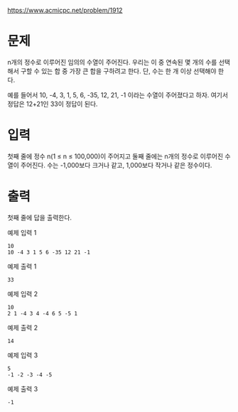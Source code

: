 https://www.acmicpc.net/problem/1912

# 문제
n개의 정수로 이루어진 임의의 수열이 주어진다. 우리는 이 중 연속된 몇 개의 수를 선택해서 구할 수 있는 합 중 가장 큰 합을 구하려고 한다. 단, 수는 한 개 이상 선택해야 한다.

예를 들어서 10, -4, 3, 1, 5, 6, -35, 12, 21, -1 이라는 수열이 주어졌다고 하자. 여기서 정답은 12+21인 33이 정답이 된다.

# 입력
첫째 줄에 정수 n(1 ≤ n ≤ 100,000)이 주어지고 둘째 줄에는 n개의 정수로 이루어진 수열이 주어진다. 수는 -1,000보다 크거나 같고, 1,000보다 작거나 같은 정수이다.

# 출력
첫째 줄에 답을 출력한다.

예제 입력 1
```
10
10 -4 3 1 5 6 -35 12 21 -1
```
예제 출력 1
```
33
```
예제 입력 2
```
10
2 1 -4 3 4 -4 6 5 -5 1
```
예제 출력 2
```
14
```
예제 입력 3
```
5
-1 -2 -3 -4 -5
```
예제 출력 3
```
-1
```